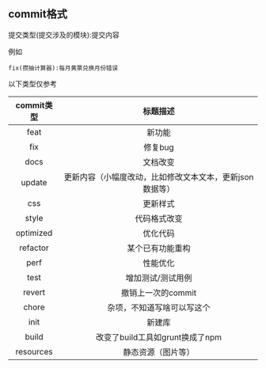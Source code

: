 ## commit格式
提交类型(提交涉及的模块):提交内容

例如

```
fix(攒抽计算器):每月黄票兑换月份错误
```

以下类型仅参考

| commit类型  |              标题描述               |
|:---------:|:-------------------------------:|
|   feat    |               新功能               | 
|    fix    |              修复bug              |  
|   docs    |              文档改变               | 
|  update   | 更新内容（小幅度改动，比如修改文本文本，更新json数据等）  |
|    css    |              更新样式               |
|   style   |             代码格式改变              |
| optimized |              优化代码               |
| refactor  |            某个已有功能重构             | 
|   perf    |              性能优化               |
|   test    |            增加测试/测试用例            | 
|  revert   |          撤销上一次的commit           |
|   chore   |          杂项，不知道写啥可以写这个          | 
|   init    |               新建库               |
|   build   |     改变了build工具如grunt换成了npm      | 
| resources |            静态资源（图片等）            |



